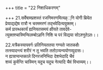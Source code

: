 +++
title = "22 निशाधिकरणम्"

+++
21.सर्वेषामप्रशस्तं रजनिमरणमित्यह््नि योगी म्रियेत  
प्रेयाद्यद्येष रात्रौ न चरममरणं तद्भवेदित्ययुक्तम्।  
कर्म प्रारब्धकार्यं ह्यनियतसमयं क्षीयते तावदेवे-  
त्युक्तश्चास्मिन्विलम्बोऽहनि निशि च परं विद्यया सोऽश्नुतेऽतः।।

22.यत्रैकस्यापवर्गः प्रतिनियततया गण्यते जातकक्षैः  
तत्स्यादन्त्यं शरीरं न तु भवति ततोऽप्यन्ययोगव्युदासः।  
न ह्यत्राप्यन्तकाले दिनरजनिभिदा देशभेदादि चैवं  
शव्यं कुर्वन्ति चास्मिन् यदुच यदुच नेत्यादि चैवं विभाव्यम्।।